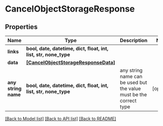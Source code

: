 # CancelObjectStorageResponse


## Properties
Name | Type | Description | Notes
------------ | ------------- | ------------- | -------------
**links** | **bool, date, datetime, dict, float, int, list, str, none_type** |  | 
**data** | [**[CancelObjectStorageResponseData]**](CancelObjectStorageResponseData.md) |  | 
**any string name** | **bool, date, datetime, dict, float, int, list, str, none_type** | any string name can be used but the value must be the correct type | [optional]

[[Back to Model list]](../README.md#documentation-for-models) [[Back to API list]](../README.md#documentation-for-api-endpoints) [[Back to README]](../README.md)


